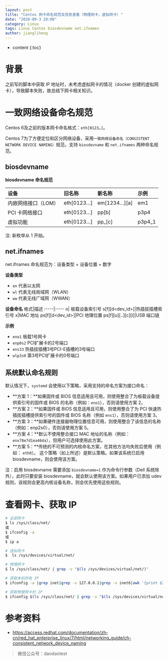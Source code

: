 ```yaml
---
layout: post
title: "Centos 网卡命名规范及信息查看（物理网卡，虚拟网卡）"
date: "2020-09-3 20:00"
category: Linux
tags: Linux Centos biosdevname net.ifnames
author: jiangliheng
---
```

* content
{:toc}



# 背景

之前写的脚本中获取 IP 地址时，未考虑虚拟网卡的情况（docker 创建的虚拟网卡），导致脚本失败，故总结下网卡相关知识。

# 一致网络设备命名规范

Centos 6及之前的版本网卡命名格式：```eth[0123…]```。

Centos 7为了方便定位和区分网络设备，采用```一致网络设备命名（CONSISTENT NETWORK DEVICE NAMING）```规范，支持 ```biosdevname``` 和 ```net.ifnames``` 两种命名规范。

## biosdevname

**biosdevname 命名规范**

设备|旧名称|新名称|示例
:----|:----|:----|:----
内嵌网络接口（LOM）|eth[0123…]|	em[1234…][a]|em1
PCI 卡网络接口|eth[0123…]|p<slot>p<ethernet port>[b]|p3p4
虚拟功能|eth[0123…]|p<slot>p<ethernet port>_<virtual interface>[c]|p3p4_1

注: 新枚举从 1 开始。


## net.ifnames

net.ifnames 命名规范为：设备类型 + 设备位置 + 数字

**设备类型**
- ```en``` 代表以太网
- ```wl``` 代表无线局域网（WLAN）
- ```ww``` 代表无线广域网（WWAN）

**设备命名**
格式|描述
:----|:----
o<index>|	板载设备索引号
s<slot>[f<function>][d<dev_id>]|热插拔插槽索引号
x<MAC>|MAC 地址
p<bus>s<slot>[f<function>][d<dev_id>]|PCI 地理位置
p<bus>s<slot>[f<function>][u<port>][..][c<config>][i<interface>]|USB 端口链

**示例**
- ```eno1``` 板载1号网卡
- ```enp0s2``` PCI扩展卡的2号端口
- ```ens33``` 热插拔插槽3号PCI-E插槽的3号端口
- ```wlp3s0``` 第3号PCI扩展卡的0号端口

## 系统默认命名规则

默认情况下，```systemd``` 会使用以下策略，采用支持的命名方案为接口命名：

- **方案 1：**如果固件或 BIOS 信息适用且可用，则使用整合了为板载设备提供索引号的固件或 BIOS 的名称（例如：```eno1```），否则请使用方案 2。
- **方案 2：**如果固件或 BIOS 信息适用且可用，则使用整合了为 PCI 快速热插拔插槽提供索引号的固件或 BIOS 名称（例如 ```ens1```），否则请使用方案 3。
- **方案 3：**如果硬件连接器物理位置信息可用，则使用整合了该信息的名称（例如：enp2s0），否则请使用方案 5。
- **方案 4：**默认不使用整合接口 MAC 地址的名称（例如：```enx78e7d1ea46da```），但用户可选择使用此方案。
- **方案 5：**传统的不可预测的内核命名方案，在其他方法均失败后使用（例如： ```eth0```）。
这个策略（如上所述）是默认策略。如果该系统已启用 biosdevname，则会使用该方案。

注：启用 biosdevname 需要添加 ```biosdevname=1``` 作为命令行参数（Dell 系统除外），此时只要安装 biosdevname，就会默认使用该方案。如果用户已添加 udev 规则，该规则会更高内核设备名称，则会优先使用这些规则。

# 查看网卡、获取 IP

```bash
# 全部网卡
$ ls /sys/class/net/
或
$ ifconfig -a
或
$ ip a

# 虚拟网卡
$  ls /sys/devices/virtual/net/

# 物理网卡
$ ls /sys/class/net/ | grep -v "$(ls /sys/devices/virtual/net/)"

# 获取本机所有 IP
$ ifconfig -a |grep inet|grep -v 127.0.0.1|grep -v inet6|awk '{print $2}'|tr -d "addr:"

# 获取物理网卡的 IP
$ ifconfig $(ls /sys/class/net/ | grep -v "$(ls /sys/devices/virtual/net/)") |grep inet|grep -v 127.0.0.1|grep -v inet6|awk '{print $2}'|tr -d "addr:"
```

# 参考资料
- https://access.redhat.com/documentation/zh-cn/red_hat_enterprise_linux/7/html/networking_guide/ch-consistent_network_device_naming

> 微信公众号：daodaotest
